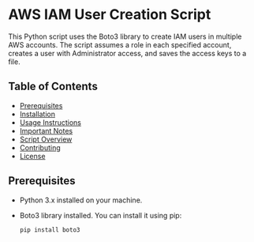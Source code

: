 # AWS IAM User Creation Script

This Python script uses the Boto3 library to create IAM users in multiple AWS accounts. The script assumes a role in each specified account, creates a user with Administrator access, and saves the access keys to a file.

## Table of Contents

- [Prerequisites](#prerequisites)
- [Installation](#installation)
- [Usage Instructions](#usage-instructions)
- [Important Notes](#important-notes)
- [Script Overview](#script-overview)
- [Contributing](#contributing)
- [License](#license)

## Prerequisites

- Python 3.x installed on your machine.
- Boto3 library installed. You can install it using pip:

  ```bash
  pip install boto3
